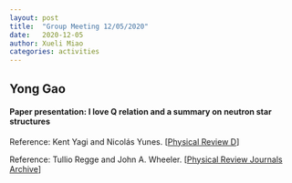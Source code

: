 ```yaml
---
layout: post
title:  "Group Meeting 12/05/2020"
date:   2020-12-05
author: Xueli Miao
categories: activities
---
```




## Yong Gao

#### Paper presentation: I love Q relation and a summary on neutron star structures

Reference: Kent Yagi and Nicolás Yunes. [[Physical Review D](https://journals.aps.org/prd/abstract/10.1103/PhysRevD.88.023009)]

Reference: Tullio Regge and John A. Wheeler. [[Physical Review Journals Archive](https://journals.aps.org/pr/abstract/10.1103/PhysRev.108.1063)]
